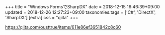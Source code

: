 +++
title = "Windows FormsでSharpDX"
date = 2018-12-15 16:46:39+09:00
updated = 2018-12-26 12:27:23+09:00
taxonomies.tags = ['C#', 'DirectX', 'SharpDX']
[extra]
css = "qiita"
+++

<https://qiita.com/ousttrue/items/611e86ef3651842c8c60>



